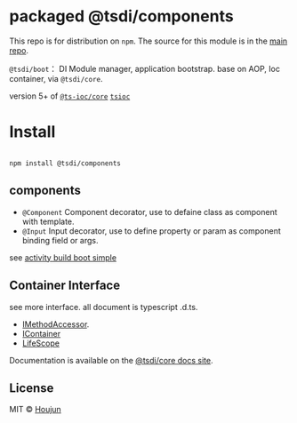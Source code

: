 # packaged @tsdi/components

This repo is for distribution on `npm`. The source for this module is in the
[main repo](https://github.com/zhouhoujun/tsioc).

`@tsdi/boot`： DI Module manager, application bootstrap. base on AOP, Ioc container, via `@tsdi/core`.

version 5+ of [`@ts-ioc/core`](https://www.npmjs.com/package/@ts-ioc/core) [`tsioc`](https://www.npmjs.com/package/tsioc)
# Install

```shell

npm install @tsdi/components

```

## components
*  `@Component`  Component decorator,  use to defaine class as component with template.
*  `@Input` Input decorator, use to define property or param as component binding field or args.

see [ activity build boot simple](https://github.com/zhouhoujun/tsioc/blob/master/packages/activities/taskfile.ts)



## Container Interface

see more interface. all document is typescript .d.ts.

* [IMethodAccessor](https://github.com/zhouhoujun/tsioc/blob/master/packages/core/src/IMethodAccessor.ts).
* [IContainer](https://github.com/zhouhoujun/tsioc/blob/master/packages/core/src/IContainer.ts)
* [LifeScope](https://github.com/zhouhoujun/tsioc/blob/master/packages/core/src/LifeScope.ts)

Documentation is available on the
[@tsdi/core docs site](https://github.com/zhouhoujun/tsioc).

## License

MIT © [Houjun](https://github.com/zhouhoujun/)